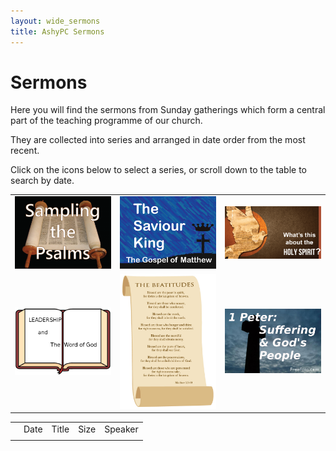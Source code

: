 ```yaml
---
layout: wide_sermons
title: AshyPC Sermons
---
```


# Sermons

Here you will find the sermons from Sunday gatherings which form a central part of the teaching programme of our church.

They are collected into series and arranged in date order from the most recent.

Click on the icons below to select a series, or scroll down to the table to search by date.

<table>
<tr>
<td><img src="/images/psalms_300x225.png" width="200" alt="Sampling The Psalms"></a></td>
<td><img src="/images/matthew_300x225.png" width="200" alt="The Saviour King"></a></td>
<td><img src="/images/The_Holy_Spirit.png" width="200" alt="What's This About Teh Holy Spirit"></a></td>
</tr>
<tr>
<td><img src="/images/Leadership_Word.png" width="200" alt="Leadership &amp; the Word of God"></a></td>
<td><img src="/images/beatitudes.jpg" width="200" alt="The Beatitudes"></a></td>
<td><img src="/images/stone_cross_suffering.png" width="200" alt="Suffering &amp; the People of God"></a></td>
</tr>
</table>

<table>
<th>
<td>Date</td><td>Title</td><td>Size</td><td>Speaker</td>
</th>
<tr>
    <td></td>
    <td></td>
    <td></td>
    <td></td>
</tr>

</table>

